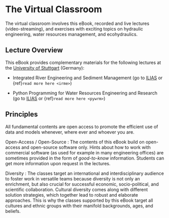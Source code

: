 # The Virtual Classroom

The virtual classroom involves this eBook, recorded and live lectures (video-streaming), and exercises with exciting topics on hydraulic engineering, water resources management, and ecohydraulics.

## Lecture Overview
This eBook provides complementary materials for the following lectures at the [University of Stuttgart](https://www.iws.uni-stuttgart.de/en/) (Germany):

- Integrated River Engineering and Sediment Management (go to [ILIAS](https://ilias3.uni-stuttgart.de/goto_Uni_Stuttgart_crs_1855964.html) or {ref}`read more here <irme>`)

- Python Programming for Water Resources Engineering and Research (go to [ILIAS](https://ilias3.uni-stuttgart.de/goto_Uni_Stuttgart_crs_2101155.html) or {ref}`read more here <pywrm>`)


## Principles


All fundamental contents are open access to promote the efficient use of data and models whenever, where ever and whoever you are.

Open-Access / Open-Source
: The contents of this eBook build on open-access and open-source software only. Hints about how to work with commercial software (as used for example in many engineering offices) are sometimes provided in the form of *good-to-know* information. Students can get more information upon request in the lectures.

Diversity
: The classes target an international and interdisciplinary audience to foster work in versatile teams because diversity is not only an enrichment, but also crucial for successful economic, socio-political, and scientific collaboration. Cultural diversity comes along with different solution strategies, which together lead to robust and elaborate approaches. This is why the classes supported by this eBook target all cultures and ethnic groups with their manifold backgrounds, ages, and beliefs.
